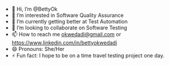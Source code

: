 - 👋 Hi, I’m @BettyOk
- 👀 I’m interested in Software Quality Assurance
- 🌱 I’m currently getting better at Test Automation
- 💞️ I’m looking to collaborate on Software Testing
- 📫 How to reach me okwedadi@gmail.com or https://www.linkedin.com/in/bettyokwedadi
- 😄 Pronouns: She/Her
- ⚡ Fun fact: I hope to be on a time travel testing project one day.

<!---
BettyOk/BettyOk is a ✨ special ✨ repository because its `README.md` (this file) appears on your GitHub profile.
You can click the Preview link to take a look at your changes.
--->
